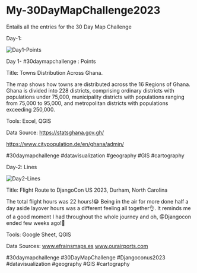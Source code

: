 # My-30DayMapChallenge2023
Entails all the entries  for the 30 Day Map Challenge

Day-1:

![Day1-Points](https://github.com/iamDREAMO/My_-30DayMapChallenge2023/assets/89151426/0a55af64-9112-4849-b282-532bc522941a)

Day 1- #30daymapchallenge : Points

Title: Towns Distribution Across Ghana. 

The map shows how towns are distributed across the 16 Regions of Ghana.
Ghana is divided into 228 districts, comprising ordinary districts with populations under 75,000, municipality districts with populations ranging from 75,000 to 95,000, and metropolitan districts with populations exceeding 250,000.

Tools: Excel, QGIS

Data Source: 
https://statsghana.gov.gh/

https://www.citypopulation.de/en/ghana/admin/


#30daymapchallenge #datavisualization #geography #GIS #cartography 


Day-2: Lines

![Day2-Lines](https://github.com/iamDREAMO/My-30DayMapChallenge2023/assets/89151426/d7729e89-b916-4b49-91ed-d7b7b0ce180b)

Title: Flight Route to DjangoCon US 2023, Durham, North Carolina

The total flight hours was 22 hours!😂 Being in the air for more done half a day aside layover hours was a different feeling all together👌.
It reminds me of a good moment I had throughout the whole journey and oh, @Djangocon ended few weeks ago!🙌 

Tools: Google Sheet, QGIS

Data Sources:
www.efrainsmaps.es
www.ourairports.com

#30daymapchallenge #30DayMapChallenge #Djangoconus2023 #datavisualization #geography #GIS #cartography 
